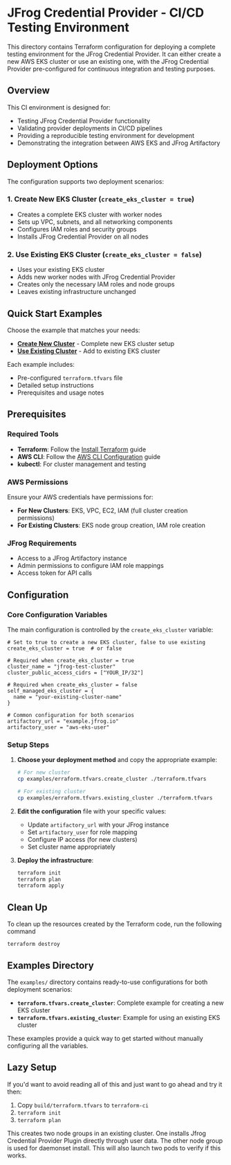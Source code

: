 # JFrog Credential Provider - CI/CD Testing Environment

This directory contains Terraform configuration for deploying a complete testing environment for the JFrog Credential Provider. It can either create a new AWS EKS cluster or use an existing one, with the JFrog Credential Provider pre-configured for continuous integration and testing purposes.

## Overview

This CI environment is designed for:
- Testing JFrog Credential Provider functionality
- Validating provider deployments in CI/CD pipelines
- Providing a reproducible testing environment for development
- Demonstrating the integration between AWS EKS and JFrog Artifactory

## Deployment Options

The configuration supports two deployment scenarios:

### 1. Create New EKS Cluster (`create_eks_cluster = true`)
- Creates a complete EKS cluster with worker nodes
- Sets up VPC, subnets, and all networking components
- Configures IAM roles and security groups
- Installs JFrog Credential Provider on all nodes

### 2. Use Existing EKS Cluster (`create_eks_cluster = false`)
- Uses your existing EKS cluster
- Adds new worker nodes with JFrog Credential Provider
- Creates only the necessary IAM roles and node groups
- Leaves existing infrastructure unchanged

## Quick Start Examples

Choose the example that matches your needs:

- **[Create New Cluster](./examples/create-cluster/)** - Complete new EKS cluster setup
- **[Use Existing Cluster](./examples/existing-cluster/)** - Add to existing EKS cluster

Each example includes:
- Pre-configured `terraform.tfvars` file
- Detailed setup instructions
- Prerequisites and usage notes

## Prerequisites

### Required Tools
- **Terraform**: Follow the [Install Terraform](https://developer.hashicorp.com/terraform/install) guide
- **AWS CLI**: Follow the [AWS CLI Configuration](https://docs.aws.amazon.com/cli/latest/userguide/cli-configure-quickstart.html) guide
- **kubectl**: For cluster management and testing

### AWS Permissions
Ensure your AWS credentials have permissions for:
- **For New Clusters**: EKS, VPC, EC2, IAM (full cluster creation permissions)
- **For Existing Clusters**: EKS node group creation, IAM role creation

### JFrog Requirements
- Access to a JFrog Artifactory instance
- Admin permissions to configure IAM role mappings
- Access token for API calls

## Configuration

### Core Configuration Variables

The main configuration is controlled by the `create_eks_cluster` variable:

```hcl
# Set to true to create a new EKS cluster, false to use existing
create_eks_cluster = true  # or false

# Required when create_eks_cluster = true
cluster_name = "jfrog-test-cluster"
cluster_public_access_cidrs = ["YOUR_IP/32"]

# Required when create_eks_cluster = false  
self_managed_eks_cluster = {
  name = "your-existing-cluster-name"
}

# Common configuration for both scenarios
artifactory_url = "example.jfrog.io"
artifactory_user = "aws-eks-user"
```

### Setup Steps

1. **Choose your deployment method** and copy the appropriate example:
   ```bash
   # For new cluster
   cp examples/erraform.tfvars.create_cluster ./terraform.tfvars
   
   # For existing cluster  
   cp examples/erraform.tfvars.existing_cluster ./terraform.tfvars
   ```

2. **Edit the configuration** file with your specific values:
   - Update `artifactory_url` with your JFrog instance
   - Set `artifactory_user` for role mapping
   - Configure IP access (for new clusters)
   - Set cluster name appropriately

3. **Deploy the infrastructure**:
   ```bash
   terraform init
   terraform plan
   terraform apply
   ```

## Clean Up
To clean up the resources created by the Terraform code, run the following command
```shell
terraform destroy
```

## Examples Directory

The `examples/` directory contains ready-to-use configurations for both deployment scenarios:

- **`terraform.tfvars.create_cluster`**: Complete example for creating a new EKS cluster
- **`terraform.tfvars.existing_cluster`**: Example for using an existing EKS cluster

These examples provide a quick way to get started without manually configuring all the variables.

## Lazy Setup

If you'd want to avoid reading all of this and just want to go ahead and try it then:
1. Copy `build/terraform.tfvars` to `terraform-ci`
2. `terraform init` 
3. `terraform plan`

This creates two node groups in an existing cluster. One installs Jfrog Credential Provider Plugin directly through user data.
The other node group is used for daemonset install. This will also launch two pods to verify if this works. 
